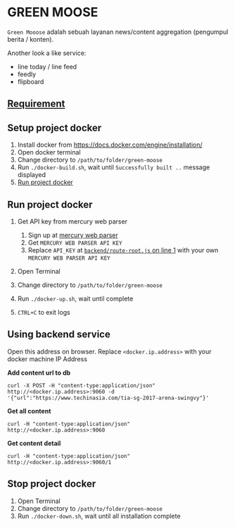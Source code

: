 # GREEN MOOSE
`Green Mooose` adalah sebuah layanan news/content aggregation (pengumpul berita / konten).

Another look a like service:
- line today / line feed
- feedly
- flipboard

## [Requirement](https://goo.gl/iY3Qrk)

## Setup project docker
1. Install docker from https://docs.docker.com/engine/installation/
2. Open docker terminal
3. Change directory to `/path/to/folder/green-moose`
4. Run `./docker-build.sh`, wait until `Successfully built ..` message displayed
5. [Run project docker](#run-project-docker)

## Run project docker

1. Get API key from mercury web parser

	1. Sign up at [mercury web parser](https://mercury.postlight.com/web-parser/)
	2. Get `MERCURY WEB PARSER API KEY`
	3. Replace `API_KEY` at [`backend/route-root.js` on line 1](../develop/backend/route-root.js#L1) with your own `MERCURY WEB PARSER API KEY`

2. Open Terminal
3. Change directory to `/path/to/folder/green-moose`
4. Run `./docker-up.sh`, wait until complete
5. `CTRL+C` to exit logs


## Using backend service
Open this address on browser. Replace `<docker.ip.address>` with your docker machine IP Address

**Add content url to db**

	curl -X POST -H "content-type:application/json" http://<docker.ip.address>:9060 -d '{"url":"https://www.techinasia.com/tia-sg-2017-arena-swingvy"}'

**Get all content**

	curl -H "content-type:application/json" http://<docker.ip.address>:9060

**Get content detail**

	curl -H "content-type:application/json" http://<docker.ip.address>:9060/1



## Stop project docker
1. Open Terminal
2. Change directory to `/path/to/folder/green-moose`
3. Run `./docker-down.sh`, wait until all installation complete
